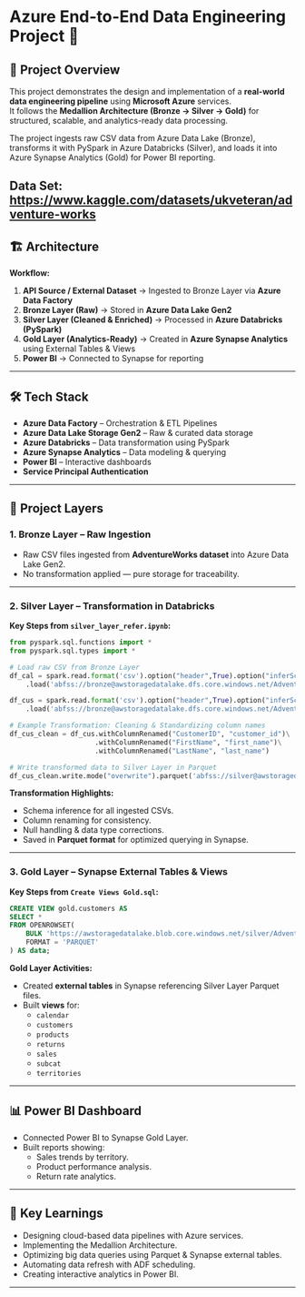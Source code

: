 
# Azure End-to-End Data Engineering Project 🚀

## 📌 Project Overview
This project demonstrates the design and implementation of a **real-world data engineering pipeline** using **Microsoft Azure** services.  
It follows the **Medallion Architecture (Bronze → Silver → Gold)** for structured, scalable, and analytics-ready data processing.

The project ingests raw CSV data from Azure Data Lake (Bronze), transforms it with PySpark in Azure Databricks (Silver), and loads it into Azure Synapse Analytics (Gold) for Power BI reporting.

Data Set: https://www.kaggle.com/datasets/ukveteran/adventure-works
---

## 🏗 Architecture


**Workflow:**
1. **API Source / External Dataset** → Ingested to Bronze Layer via **Azure Data Factory**
2. **Bronze Layer (Raw)** → Stored in **Azure Data Lake Gen2**
3. **Silver Layer (Cleaned & Enriched)** → Processed in **Azure Databricks (PySpark)**
4. **Gold Layer (Analytics-Ready)** → Created in **Azure Synapse Analytics** using External Tables & Views
5. **Power BI** → Connected to Synapse for reporting

---

## 🛠 Tech Stack
- **Azure Data Factory** – Orchestration & ETL Pipelines
- **Azure Data Lake Storage Gen2** – Raw & curated data storage
- **Azure Databricks** – Data transformation using PySpark
- **Azure Synapse Analytics** – Data modeling & querying
- **Power BI** – Interactive dashboards
- **Service Principal Authentication**

---

## 📂 Project Layers

### **1. Bronze Layer – Raw Ingestion**
- Raw CSV files ingested from **AdventureWorks dataset** into Azure Data Lake Gen2.
- No transformation applied — pure storage for traceability.

---

### **2. Silver Layer – Transformation in Databricks**
**Key Steps from `silver_layer_refer.ipynb`:**
```python
from pyspark.sql.functions import *
from pyspark.sql.types import *

# Load raw CSV from Bronze Layer
df_cal = spark.read.format('csv').option("header",True).option("inferSchema",True)\
    .load('abfss://bronze@awstoragedatalake.dfs.core.windows.net/AdventureWorks_Calendar')

df_cus = spark.read.format('csv').option("header",True).option("inferSchema",True)\
    .load('abfss://bronze@awstoragedatalake.dfs.core.windows.net/AdventureWorks_Customers')

# Example Transformation: Cleaning & Standardizing column names
df_cus_clean = df_cus.withColumnRenamed("CustomerID", "customer_id")\
                     .withColumnRenamed("FirstName", "first_name")\
                     .withColumnRenamed("LastName", "last_name")

# Write transformed data to Silver Layer in Parquet
df_cus_clean.write.mode("overwrite").parquet('abfss://silver@awstoragedatalake.dfs.core.windows.net/AdventureWorks_Customers')
```

**Transformation Highlights:**
- Schema inference for all ingested CSVs.
- Column renaming for consistency.
- Null handling & data type corrections.
- Saved in **Parquet format** for optimized querying in Synapse.

---

### **3. Gold Layer – Synapse External Tables & Views**
**Key Steps from `Create Views Gold.sql`:**
```sql
CREATE VIEW gold.customers AS
SELECT * 
FROM OPENROWSET(
    BULK 'https://awstoragedatalake.blob.core.windows.net/silver/AdventureWorks_Customers/',
    FORMAT = 'PARQUET'
) AS data;
```

**Gold Layer Activities:**
- Created **external tables** in Synapse referencing Silver Layer Parquet files.
- Built **views** for:
  - `calendar`
  - `customers`
  - `products`
  - `returns`
  - `sales`
  - `subcat`
  - `territories`

---

## 📊 Power BI Dashboard
- Connected Power BI to Synapse Gold Layer.
- Built reports showing:
  - Sales trends by territory.
  - Product performance analysis.
  - Return rate analytics.

---

## 🎯 Key Learnings
- Designing cloud-based data pipelines with Azure services.
- Implementing the Medallion Architecture.
- Optimizing big data queries using Parquet & Synapse external tables.
- Automating data refresh with ADF scheduling.
- Creating interactive analytics in Power BI.

---
